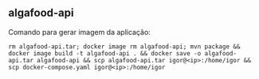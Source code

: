 ## algafood-api

Comando para gerar imagem da aplicação:

```
rm algafood-api.tar; docker image rm algafood-api; mvn package && docker image build -t algafood-api . && docker save -o algafood-api.tar algafood-api && scp algafood-api.tar igor@<ip>:/home/igor && scp docker-compose.yaml igor@<ip>:/home/igor
```